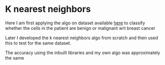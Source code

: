 # K nearest neighbors

Here I am first applying the algo on dataset available [here](https://archive.ics.uci.edu/ml/datasets.html) to classify whether
the cells in the patient are benign or malignant wrt breast cancer

Later I developed the k nearest neighbors algo from scratch and then used this to test for the same dataset.

The accuracy using the inbuilt libraries and my own algo was approximately the same
